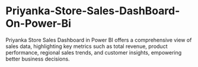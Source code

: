 # Priyanka-Store-Sales-DashBoard-On-Power-Bi
Priyanka Store Sales Dashboard in Power BI offers a comprehensive view of sales data, highlighting key metrics such as total revenue, product performance, regional sales trends, and customer insights, empowering better business decisions.
